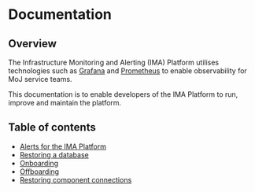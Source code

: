 # Documentation

## Overview

The Infrastructure Monitoring and Alerting (IMA) Platform utilises technologies
such as [Grafana](https://grafana.com/) and [Prometheus](https://prometheus.io/)
to enable observability for MoJ service teams.

This documentation is to enable developers of the IMA Platform to run, improve and maintain the platform.

## Table of contents

- [Alerts for the IMA Platform](./alerts-for-the-ima-platform.md)
- [Restoring a database](./restoring-a-database.md)
- [Onboarding](./onboarding.md)
- [Offboarding](./offboarding.md)
- [Restoring component connections](./restoring-component-connections.md)
